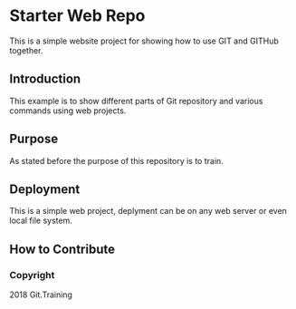 # Starter Web Repo

This is a simple website project for showing how to use GIT and GITHub together.

## Introduction

This example is to show different parts of Git repository and various commands using web projects.

## Purpose

As stated before the purpose of this repository is to train.

## Deployment

This is a simple web project, deplyment can be on any web server or even local file system.

## How to Contribute

### Copyright

2018 Git.Training

